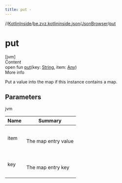 ```yaml
---
title: put -
---
```

//[KotlinInside](../../index.md)/[be.zvz.kotlininside.json](../index.md)/[JsonBrowser](index.md)/[put](put.md)



# put  
[jvm]  
Content  
open fun [put](put.md)(key: [String](https://docs.oracle.com/javase/7/docs/api/java/lang/String.html), item: [Any](https://kotlinlang.org/api/latest/jvm/stdlib/kotlin/-any/index.html))  
More info  


Put a value into the map if this instance contains a map.



## Parameters  
  
jvm  
  
|  Name|  Summary| 
|---|---|
| <a name="be.zvz.kotlininside.json/JsonBrowser/put/#java.lang.String#java.lang.Object/PointingToDeclaration/"></a>item| <a name="be.zvz.kotlininside.json/JsonBrowser/put/#java.lang.String#java.lang.Object/PointingToDeclaration/"></a><br><br>The map entry value<br><br>
| <a name="be.zvz.kotlininside.json/JsonBrowser/put/#java.lang.String#java.lang.Object/PointingToDeclaration/"></a>key| <a name="be.zvz.kotlininside.json/JsonBrowser/put/#java.lang.String#java.lang.Object/PointingToDeclaration/"></a><br><br>The map entry key<br><br>
  
  




